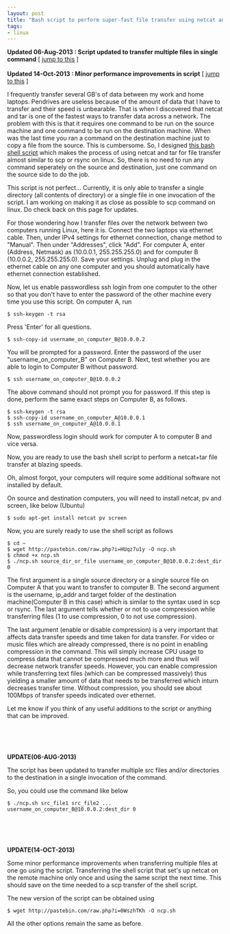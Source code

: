 ```yaml
---
layout: post
title: "Bash script to perform super-fast file transfer using netcat and tar"
tags:
- linux
---
```


__Updated 06-Aug-2013 : Script updated to transfer multiple files in single command__ [ [jump to this](#UPDATE06AUG2013) ]
<br /><br />
__Updated 14-Oct-2013 : Minor performance improvements in script__ [ [jump to this](#UPDATE14OCT2013) ]

I frequently transfer several GB's of data between my work and home laptops. Pendrives are useless because of the amount of data that I have to transfer and their speed is unbearable. That is when I discovered that netcat and tar is one of the fastest ways to transfer data across a network. The problem with this is that it requires one command to be run on the source machine and one command to be run on the destination machine. When was the last time you ran a command on the destination machine just to copy a file from the source. This is cumbersome. So, I designed [this bash shell script](http://pastebin.com/raw.php?i=HUqz7u1y) which makes the process of using netcat and tar for file transfer almost similar to scp or rsync on linux. So, there is no need to run any command seperately on the source and destination, just one command on the source side to do the job.

This script is not perfect... Currently, it is only able to transfer a single directory (all contents of directory) or a single file in one invocation of the script. I am working on making it as close as possible to scp command on linux. Do check back on this page for updates.

For those wondering how I transfer files over the network between two computers running Linux, here it is. Connect the two laptops via ethernet cable. Then, under IPv4 settings for ethernet connection, change method to "Manual". Then under "Addresses", click "Add". For computer A, enter (Address, Netmask) as (10.0.0.1, 255.255.255.0) and for computer B (10.0.0.2, 255.255.255.0). Save your settings. Unplug and plug in the ethernet cable on any one computer and you should automatically have ethernet connection established.

Now, let us enable passwordless ssh login from one computer to the other so that you don't have to enter the password of the other machine every time you use this script. On computer A, run

    $ ssh-keygen -t rsa

Press 'Enter' for all questions.

    $ ssh-copy-id username_on_computer_B@10.0.0.2

You will be prompted for a password. Enter the password of the user "username_on_computer_B" on Computer B. Next, test whether you are able to login to Computer B without password.

    $ ssh username_on_computer_B@10.0.0.2

The above command should not prompt you for password. If this step is done, perform the same exact steps on Computer B, as follows.

    $ ssh-keygen -t rsa
    $ ssh-copy-id username_on_computer_A@10.0.0.1
    $ ssh username_on_computer_A@10.0.0.1

Now, passwordless login should work for computer A to computer B and vice versa.

Now, you are ready to use the bash shell script to perform a netcat+tar file transfer at blazing speeds.

Oh, almost forgot, your computers will require some additional software not installed by default.

On source and destination computers, you will need to install netcat, pv and screen, like below (Ubuntu)

    $ sudo apt-get install netcat pv screen

Now, you are surely ready to use the shell script as follows

    $ cd ~
    $ wget http://pastebin.com/raw.php?i=HUqz7u1y -O ncp.sh
    $ chmod +x ncp.sh
    $ ./ncp.sh source_dir_or_file username_on_computer_B@10.0.0.2:dest_dir 0

The first argument is a single source directory or a single source file on Computer A that you want to transfer to computer B. The second argument is the username, ip_addr and target folder of the destination machine(Computer B in this case) which is similar to the syntax used in scp or rsync. The last argument tells whether or not to use compression while transferring files (1 to use compression, 0 to not use compression).

The last argument (enable or disable compression) is a very important that affects data transfer speeds and time taken for data transfer. For video or music files which are already compressed, there is no point in enabling compression in the command. This will simply increase CPU usage to compress data that cannot be compressed much more and thus will decrease network transfer speeds. However, you can enable compression while transferring text files (which can be compressed massively) thus yielding a smaller amount of data that needs to be transferred which inturn decreases transfer time. Without compression, you should see about 100Mbps of transfer speeds indicated over ethernet.

Let me know if you think of any useful additions to the script or anything that can be improved.

<a id="UPDATE06AUG2013"></a>

<br /><br /><br />

__UPDATE(06-AUG-2013)__

The script has been updated to transfer multiple src files and/or directories to the destination in a single invocation of the command.

So, you could use the command like below

    $ ./ncp.sh src_file1 src_file2 ... username_on_computer_B@10.0.0.2:dest_dir 0

<a id="UPDATE14OCT2013"></a>

<br /><br /><br />

__UPDATE(14-OCT-2013)__

Some minor performance improvements when transferring multiple files at one go using the script. Transferring the shell script that set's up netcat on the remote machine only once and using the same script the next time. This should save on the time needed to a scp transfer of the shell script.

The new version of the script can be obtained using

    $ wget http://pastebin.com/raw.php?i=0WszhTKh -O ncp.sh

All the other options remain the same as before.
